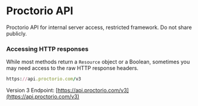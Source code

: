 # Proctorio API
Proctorio API for internal server access, restricted framework. Do not share publicly. 

### Accessing HTTP responses

While most methods return a `Resource` object or a Boolean, sometimes you may
need access to the raw HTTP response headers. 

```ruby
https://api.proctorio.com/v3
```

Version 3 Endpoint: [https://api.proctorio.com/v3](https://api.proctorio.com/v3)
